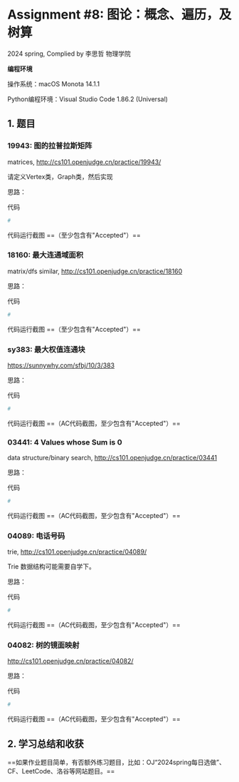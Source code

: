 # Assignment #8: 图论：概念、遍历，及 树算

2024 spring, Complied by 李思哲 物理学院



**编程环境**

操作系统：macOS Monota 14.1.1

Python编程环境：Visual Studio Code 1.86.2 (Universal)



## 1. 题目

### 19943: 图的拉普拉斯矩阵

matrices, http://cs101.openjudge.cn/practice/19943/

请定义Vertex类，Graph类，然后实现



思路：



代码

```python
# 

```



代码运行截图 ==（至少包含有"Accepted"）==





### 18160: 最大连通域面积

matrix/dfs similar, http://cs101.openjudge.cn/practice/18160



思路：



代码

```python
# 

```



代码运行截图 ==（至少包含有"Accepted"）==





### sy383: 最大权值连通块

https://sunnywhy.com/sfbj/10/3/383



思路：



代码

```python
# 

```



代码运行截图 ==（AC代码截图，至少包含有"Accepted"）==





### 03441: 4 Values whose Sum is 0

data structure/binary search, http://cs101.openjudge.cn/practice/03441



思路：



代码

```python
# 

```



代码运行截图 ==（AC代码截图，至少包含有"Accepted"）==





### 04089: 电话号码

trie, http://cs101.openjudge.cn/practice/04089/

Trie 数据结构可能需要自学下。



思路：



代码

```python
# 

```



代码运行截图 ==（AC代码截图，至少包含有"Accepted"）==





### 04082: 树的镜面映射

http://cs101.openjudge.cn/practice/04082/



思路：



代码

```python
# 

```



代码运行截图 ==（AC代码截图，至少包含有"Accepted"）==





## 2. 学习总结和收获

==如果作业题目简单，有否额外练习题目，比如：OJ“2024spring每日选做”、CF、LeetCode、洛谷等网站题目。==





